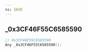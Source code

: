 ```yaml
---
ns: SAVE
---
```

## _0x3CF46F55C6585590

```c
// 0x3CF46F55C6585590
Any _0x3CF46F55C6585590();
```

